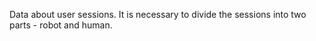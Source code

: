 Data about user sessions. 
It is necessary to divide the sessions into two parts - robot and human.
